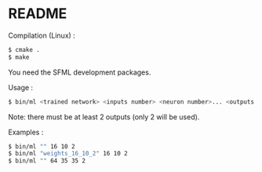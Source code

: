 # README

Compilation (Linux) :

```sh
$ cmake .
$ make
```
You need the SFML development packages.

Usage :

```sh
$ bin/ml <trained network> <inputs number> <neuron number>... <outputs number>
```
Note: there must be at least 2 outputs (only 2 will be used).

Examples : 

```sh
$ bin/ml "" 16 10 2
$ bin/ml "weights_16_10_2" 16 10 2
$ bin/ml "" 64 35 35 2
```